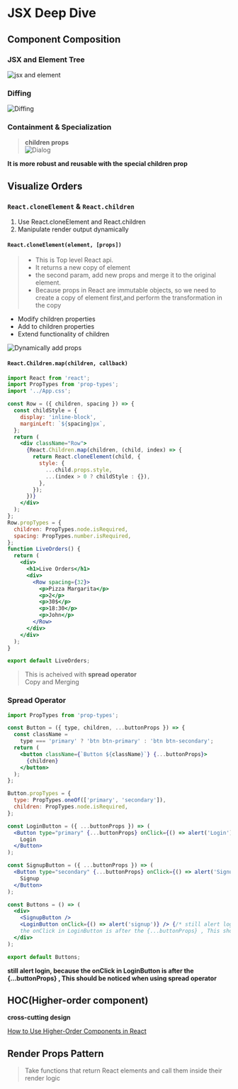 # JSX Deep Dive

## Component Composition

### JSX and Element Tree

![jsx and element](public/images/jsx_and_element.png)

### Diffing

![Diffing](public/images/Diffing.png)

### Containment & Specialization

> **children props**  
> ![Dialog](public/images/Dialog.png)

**It is more robust and reusable with the special children prop**

## Visualize Orders

### `React.cloneElement` & `React.children`

1. Use React.cloneElement and React.children
2. Manipulate render output dynamically

#### `React.cloneElement(element, [props])`

> - This is Top level React api.
> - It returns a new copy of element
> - the second param, add new props and merge it to the original element.
> - Because props in React are immutable objects, so we need to create a copy of element first,and perform the transformation in the copy

- Modify children properties
- Add to children properties
- Extend functionality of children

![Dynamically add props](public/images/Dynamically_add_props.png)

#### `React.Children.map(children, callback)`

```jsx
import React from 'react';
import PropTypes from 'prop-types';
import '../App.css';

const Row = ({ children, spacing }) => {
  const childStyle = {
    display: 'inline-block',
    marginLeft: `${spacing}px`,
  };
  return (
    <div className="Row">
      {React.Children.map(children, (child, index) => {
        return React.cloneElement(child, {
          style: {
            ...child.props.style,
            ...(index > 0 ? childStyle : {}),
          },
        });
      })}
    </div>
  );
};
Row.propTypes = {
  children: PropTypes.node.isRequired,
  spacing: PropTypes.number.isRequired,
};
function LiveOrders() {
  return (
    <div>
      <h1>Live Orders</h1>
      <div>
        <Row spacing={32}>
          <p>Pizza Margarita</p>
          <p>2</p>
          <p>30$</p>
          <p>18:30</p>
          <p>John</p>
        </Row>
      </div>
    </div>
  );
}

export default LiveOrders;
```

> This is acheived with **spread operator**  
> Copy and Merging

### Spread Operator

```jsx
import PropTypes from 'prop-types';

const Button = ({ type, children, ...buttonProps }) => {
  const className =
    type === 'primary' ? 'btn btn-primary' : 'btn btn-secondary';
  return (
    <button className={`Button ${className}`} {...buttonProps}>
      {children}
    </button>
  );
};

Button.propTypes = {
  type: PropTypes.oneOf(['primary', 'secondary']),
  children: PropTypes.node.isRequired,
};

const LoginButton = ({ ...buttonProps }) => (
  <Button type="primary" {...buttonProps} onClick={() => alert('Login')}>
    Login
  </Button>
);

const SignupButton = ({ ...buttonProps }) => (
  <Button type="secondary" {...buttonProps} onClick={() => alert('Signup')}>
    Signup
  </Button>
);

const Buttons = () => (
  <div>
    <SignupButton />
    <LoginButton onClick={() => alert('signup')} /> {/* still alert login, because
    the onClick in LoginButton is after the {...buttonProps} , This should be noticed when using spread operator*/}
  </div>
);

export default Buttons;
```

**still alert login, because
the onClick in LoginButton is after the {...buttonProps} , This should be noticed when using spread operator**

## HOC(Higher-order component)

**cross-cutting design**

[How to Use Higher-Order Components in React](https://www.freecodecamp.org/news/higher-order-components-in-react/)

## Render Props Pattern

> Take functions that return React elements and call them inside their render logic

